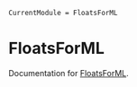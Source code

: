```@meta
CurrentModule = FloatsForML
```

# FloatsForML

Documentation for [FloatsForML](https://github.com/JeffreySarnoff/FloatsForML.jl).
